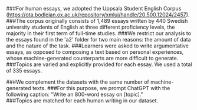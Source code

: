 ###For human essays, we adopted the Uppsala Student English Corpus (https://ota.bodleian.ox.ac.uk/repository/xmlui/handle/20.500.12024/2457).
###The corpus originally consists of 1,489 essays written by 440 Swedish university students of English at three different proficiency levels, the majority in their first term of full-time studies. 
###We restrict our analysis to the essays found in the 'a2' folder for two main reasons: the amount of data and the nature of the task.
###Learners were asked to write argumentative essays, as opposed to composing a text based on personal experiences, whose machine-generated counterparts are more difficult to generate. 
###Topics are varied and explicitly provided for each essay. We used a total of 335 essays. 

###We complement the datasets with the same number of machine-generated texts. 
###For this purpose, we prompt ChatGPT with the following caption: "Write an 800-word essay on [topic]."  
###Topics are matched for each human writing in our dataset.
